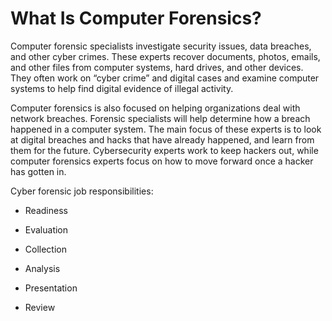 # What Is Computer Forensics?

Computer forensic specialists investigate security issues, data breaches, and other cyber crimes. These experts recover documents, photos, emails, and other files from computer systems, hard drives, and other devices. They often work on “cyber crime” and digital cases and examine computer systems to help find digital evidence of illegal activity. 

Computer forensics is also focused on helping organizations deal with network breaches. Forensic specialists will help determine how a breach happened in a computer system. The main focus of these experts is to look at digital breaches and hacks that have already happened, and learn from them for the future. Cybersecurity experts work to keep hackers out, while computer forensics experts focus on how to move forward once a hacker has gotten in.

Cyber forensic job responsibilities:

- Readiness

- Evaluation

- Collection

- Analysis 

- Presentation

- Review 
